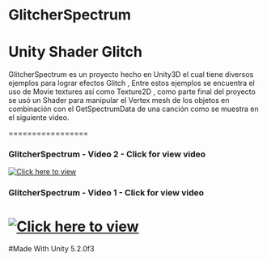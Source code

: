 # GlitcherSpectrum
Unity Shader Glitch
=================

GlitcherSpectrum es un proyecto hecho en Unity3D el cual tiene diversos ejemplos para lograr efectos Glitch , Entre estos ejemplos se encuentra el uso de Movie textures así como Texture2D , como parte final del proyecto se usó un Shader para manipular el Vertex mesh de los objetos en combinación con el GetSpectrumData de una canción como se muestra en el siguiente video. 

=================
### GlitcherSpectrum - Video 2 - Click for view video
[![Click here to view](http://i.imgur.com/huIBJFR.png)](https://www.youtube.com/watch?v=1wfHH9bN0VE&feature=youtu.be)
### GlitcherSpectrum - Video 1 - Click for view video
[![Click here to view](http://i.imgur.com/rgjewFW.png?1)](https://www.youtube.com/watch?v=5F1qsYyjvpk&feature=youtu.be)
=================
#Made With Unity 5.2.0f3
